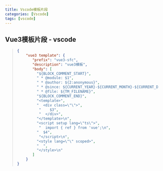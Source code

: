 ```yaml
---
title: Vscode模板片段
categories: [Vscode]
tags: [vscode]
---
```


## Vue3模板片段 - vscode



> ```json
> {
>     "vue3 template": {
>        "prefix": "vue3-sfc",
>        "description": "vue3模板",
>        "body": [
>          "${BLOCK_COMMENT_START}",
>          " * @module: $1",
>          " * @author: ${2:anonymous}",
>          " * @since: ${CURRENT_YEAR}-${CURRENT_MONTH}-${CURRENT_DATE}",
>          " * @file: ${TM_FILENAME}",
>          "${BLOCK_COMMENT_END}",
>          "<template>",
>          "  <div class=\"\">",
> 			"    $3",
> 			"  </div>",
>          "</template>\n",
>          "<script setup lang=\"ts\">",
> 			"  import { ref } from 'vue';\n",
>          "  $4",
> 			"</script>\n",
>          "<style lang=\"\" scoped>",
>          "  ",
>          "</style>\n"
>        ]
>     }
> }
> ```
>
> 
